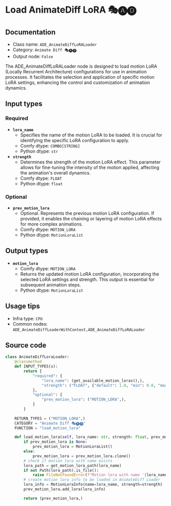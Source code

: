 # Load AnimateDiff LoRA 🎭🅐🅓
## Documentation
- Class name: `ADE_AnimateDiffLoRALoader`
- Category: `Animate Diff 🎭🅐🅓`
- Output node: `False`

The ADE_AnimateDiffLoRALoader node is designed to load motion LoRA (Locally Recurrent Architecture) configurations for use in animation processes. It facilitates the selection and application of specific motion LoRA settings, enhancing the control and customization of animation dynamics.
## Input types
### Required
- **`lora_name`**
    - Specifies the name of the motion LoRA to be loaded. It is crucial for identifying the specific LoRA configuration to apply.
    - Comfy dtype: `COMBO[STRING]`
    - Python dtype: `str`
- **`strength`**
    - Determines the strength of the motion LoRA effect. This parameter allows for fine-tuning the intensity of the motion applied, affecting the animation's overall dynamics.
    - Comfy dtype: `FLOAT`
    - Python dtype: `float`
### Optional
- **`prev_motion_lora`**
    - Optional. Represents the previous motion LoRA configuration. If provided, it enables the chaining or layering of motion LoRA effects for more complex animations.
    - Comfy dtype: `MOTION_LORA`
    - Python dtype: `MotionLoraList`
## Output types
- **`motion_lora`**
    - Comfy dtype: `MOTION_LORA`
    - Returns the updated motion LoRA configuration, incorporating the selected LoRA settings and strength. This output is essential for subsequent animation steps.
    - Python dtype: `MotionLoraList`
## Usage tips
- Infra type: `CPU`
- Common nodes: `ADE_AnimateDiffLoaderWithContext,ADE_AnimateDiffLoRALoader`


## Source code
```python
class AnimateDiffLoraLoader:
    @classmethod
    def INPUT_TYPES(s):
        return {
            "required": {
                "lora_name": (get_available_motion_loras(),),
                "strength": ("FLOAT", {"default": 1.0, "min": 0.0, "max": 10.0, "step": 0.001}),
            },
            "optional": {
                "prev_motion_lora": ("MOTION_LORA",),
            }
        }
    
    RETURN_TYPES = ("MOTION_LORA",)
    CATEGORY = "Animate Diff 🎭🅐🅓"
    FUNCTION = "load_motion_lora"

    def load_motion_lora(self, lora_name: str, strength: float, prev_motion_lora: MotionLoraList=None):
        if prev_motion_lora is None:
            prev_motion_lora = MotionLoraList()
        else:
            prev_motion_lora = prev_motion_lora.clone()
        # check if motion lora with name exists
        lora_path = get_motion_lora_path(lora_name)
        if not Path(lora_path).is_file():
            raise FileNotFoundError(f"Motion lora with name '{lora_name}' not found.")
        # create motion lora info to be loaded in AnimateDiff Loader
        lora_info = MotionLoraInfo(name=lora_name, strength=strength)
        prev_motion_lora.add_lora(lora_info)

        return (prev_motion_lora,)

```
